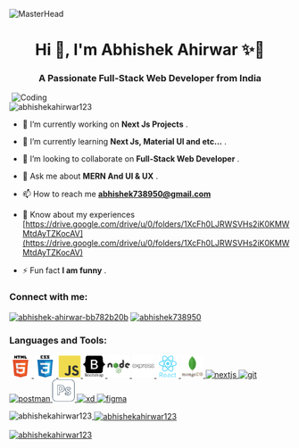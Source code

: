 ![MasterHead](https://camo.githubusercontent.com/48ec00ed4c84e771db4a1db90b56352923a8d644452a32b434d68e97006c9337/68747470733a2f2f63686b736b696c6c732e636f6d2f77702d636f6e74656e742f75706c6f6164732f323032302f30342f504e432d416e696d617465642d42616e6e6572732e676966)
<h1 align="center" >Hi 👋, I'm Abhishek Ahirwar ✨🚀</h1>
<h3 align="center">A Passionate Full-Stack Web Developer from India</h3>

<img align="right" alt="Coding" width="500" src="https://cdn.dribbble.com/users/1162077/screenshots/3848914/programmer.gif"> 


<p align="left"> <img src="https://komarev.com/ghpvc/?username=abhishekahirwar123&label=Profile%20views&color=0e75b6&style=flat" alt="abhishekahirwar123" /> </p>

- 🔭 I’m currently working on **Next Js Projects** .

- 🌱 I’m currently learning **Next Js, Material UI and etc...** .

- 👯 I’m looking to collaborate on **Full-Stack Web Developer** .

- 💬 Ask me about **MERN And UI & UX** .

- 📫 How to reach me **abhishek738950@gmail.com**

- 📄 Know about my experiences [https://drive.google.com/drive/u/0/folders/1XcFh0LJRWSVHs2iK0KMWMtdAyTZKocAV](https://drive.google.com/drive/u/0/folders/1XcFh0LJRWSVHs2iK0KMWMtdAyTZKocAV)

- ⚡ Fun fact **I am funny** .

<h3 align="left">Connect with me:</h3>
<p align="left">
<a href="https://linkedin.com/in/abhishek-ahirwar-bb782b20b" target="blank"><img align="center" src="https://raw.githubusercontent.com/rahuldkjain/github-profile-readme-generator/master/src/images/icons/Social/linked-in-alt.svg" alt="abhishek-ahirwar-bb782b20b" height="30" width="40" /></a>
<a href="https://instagram.com/abhishek738950" target="blank"><img align="center" src="https://raw.githubusercontent.com/rahuldkjain/github-profile-readme-generator/master/src/images/icons/Social/instagram.svg" alt="abhishek738950" height="30" width="40" /></a>
</p>

<h3 align="left">Languages and Tools:</h3>
<p align="left"> <a href="https://www.w3.org/html/" target="_blank" rel="noreferrer"> <img src="https://raw.githubusercontent.com/devicons/devicon/master/icons/html5/html5-original-wordmark.svg" alt="html5" width="40" height="40"/> </a>   <a href="https://www.w3schools.com/css/" target="_blank" rel="noreferrer"> <img src="https://raw.githubusercontent.com/devicons/devicon/master/icons/css3/css3-original-wordmark.svg" alt="css3" width="40" height="40"/> </a>   <a href="https://developer.mozilla.org/en-US/docs/Web/JavaScript" target="_blank" rel="noreferrer"> <img src="https://raw.githubusercontent.com/devicons/devicon/master/icons/javascript/javascript-original.svg" alt="javascript" width="40" height="40"/> </a>   <a href="https://getbootstrap.com" target="_blank" rel="noreferrer"> <img src="https://raw.githubusercontent.com/devicons/devicon/master/icons/bootstrap/bootstrap-plain-wordmark.svg" alt="bootstrap" width="40" height="40"/> </a>  <a href="https://nodejs.org" target="_blank" rel="noreferrer"> <img src="https://raw.githubusercontent.com/devicons/devicon/master/icons/nodejs/nodejs-original-wordmark.svg" alt="nodejs" width="40" height="40"/> </a>   <a href="https://expressjs.com" target="_blank" rel="noreferrer">
  <img src="https://raw.githubusercontent.com/devicons/devicon/master/icons/express/express-original-wordmark.svg" alt="express" width="40" height="40" />
</a>
   <a href="https://reactjs.org/" target="_blank" rel="noreferrer"> <img src="https://raw.githubusercontent.com/devicons/devicon/master/icons/react/react-original-wordmark.svg" alt="react" width="40" height="40"/> </a>    <a href="https://www.mongodb.com/" target="_blank" rel="noreferrer"> <img src="https://raw.githubusercontent.com/devicons/devicon/master/icons/mongodb/mongodb-original-wordmark.svg" alt="mongodb" width="40" height="40"/> </a>  <a href="https://nextjs.org/" target="_blank" rel="noreferrer"> <img src="https://cdn.worldvectorlogo.com/logos/nextjs-2.svg" alt="nextjs" width="40" height="40"/> </a>  </a> <a href="https://git-scm.com/" target="_blank" rel="noreferrer"> <img src="https://www.vectorlogo.zone/logos/git-scm/git-scm-icon.svg" alt="git" width="40" height="40"/> </a>  <a href="https://postman.com" target="_blank" rel="noreferrer"> <img src="https://www.vectorlogo.zone/logos/getpostman/getpostman-icon.svg" alt="postman" width="40" height="40"/> </a>   <a href="https://www.photoshop.com/en" target="_blank" rel="noreferrer"> <img src="https://raw.githubusercontent.com/devicons/devicon/master/icons/photoshop/photoshop-line.svg" alt="photoshop" width="40" height="40"/> </a>  <a href="https://www.adobe.com/products/xd.html" target="_blank" rel="noreferrer"> <img src="https://cdn.worldvectorlogo.com/logos/adobe-xd.svg" alt="xd" width="40" height="40"/> </a> <a href="https://www.figma.com/" target="_blank" rel="noreferrer"> <img src="https://www.vectorlogo.zone/logos/figma/figma-icon.svg" alt="figma" width="40" height="40"/> </p>

<p><img align="left" src="https://github-readme-stats.vercel.app/api/top-langs?username=abhishekahirwar123&show_icons=true&locale=en&layout=compact" alt="abhishekahirwar123" /></p>

<p>&nbsp;<img align="center" src="https://github-readme-stats.vercel.app/api?username=abhishekahirwar123&show_icons=true&locale=en" alt="abhishekahirwar123" /></p>

<p><img align="center" src="https://github-readme-streak-stats.herokuapp.com/?user=abhishekahirwar123&" alt="abhishekahirwar123" /></p>
